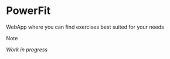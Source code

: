 # PowerFit
WebApp where you can find exercises best suited for your needs

Note 

 *Work in progress*
  
